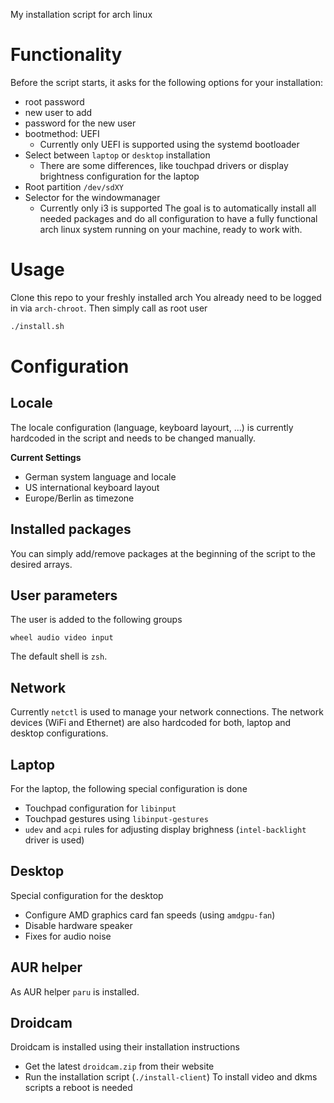 My installation script for arch linux

# Functionality
Before the script starts, it asks for the following options for your installation:
* root password
* new user to add
* password for the new user
* bootmethod: UEFI
    * Currently only UEFI is supported using the systemd bootloader
* Select between `laptop` or `desktop` installation
    * There are some differences, like touchpad drivers or display brightness configuration for the laptop
* Root partition `/dev/sdXY`
* Selector for the windowmanager
    * Currently only i3 is supported
The goal is to automatically install all needed packages and do all configuration to have a fully functional arch linux system running on your machine, ready to work with.

# Usage
Clone this repo to your freshly installed arch
 You already need to be logged in via `arch-chroot`.
Then simply call as root user
```sh
./install.sh
```

# Configuration
## Locale
The locale configuration (language, keyboard layourt, ...) is currently hardcoded in the script and needs to be changed manually.

**Current Settings**
* German system language and locale
* US international keyboard layout
* Europe/Berlin as timezone

## Installed packages
You can simply add/remove packages at the beginning of the script to the desired arrays.

## User parameters
The user is added to the following groups
```
wheel audio video input
```
The default shell is `zsh`.

## Network
Currently `netctl` is used to manage your network connections.
The network devices (WiFi and Ethernet) are also hardcoded for both, laptop and desktop configurations.

## Laptop
For the laptop, the following special configuration is done
* Touchpad configuration for `libinput`
* Touchpad gestures using `libinput-gestures`
* `udev` and `acpi` rules for adjusting display brighness (`intel-backlight` driver is used)

## Desktop
Special configuration for the desktop
* Configure AMD graphics card fan speeds (using `amdgpu-fan`)
* Disable hardware speaker
* Fixes for audio noise

## AUR helper
As AUR helper `paru` is installed.

## Droidcam
Droidcam is installed using their installation instructions
* Get the latest `droidcam.zip` from their website
* Run the installation script (`./install-client`)
To install video and dkms scripts a reboot is needed

